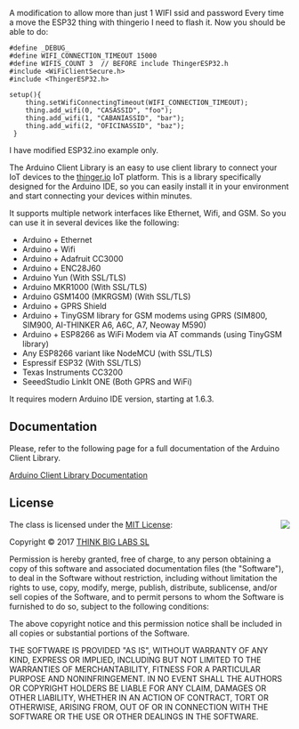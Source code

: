 

A modification to allow more than just 1 WIFI ssid and password
Every time a move the ESP32 thing with thingerio I need to flash it.
Now you should be able to do:
```
#define _DEBUG_
#define WIFI_CONNECTION_TIMEOUT 15000
#define WIFIS_COUNT 3  // BEFORE include ThingerESP32.h
#include <WiFiClientSecure.h>
#include <ThingerESP32.h>

setup(){
	thing.setWifiConnectingTimeout(WIFI_CONNECTION_TIMEOUT);
	thing.add_wifi(0, "CASASSID", "foo");
	thing.add_wifi(1, "CABANIASSID", "bar");
	thing.add_wifi(2, "OFICINASSID", "baz");
 }
```
I have modified ESP32.ino example only.

The Arduino Client Library is an easy to use client library to connect your IoT devices to the [thinger.io](https://thinger.io "thinger.io IoT Cloud Platform") IoT platform. This is a library specifically designed for the Arduino IDE, so you can easily install it in your environment and start connecting your devices within minutes.

It supports multiple network interfaces like Ethernet, Wifi, and GSM. So you can use it in several devices like the following:

* Arduino + Ethernet
* Arduino + Wifi
* Arduino + Adafruit CC3000
* Arduino + ENC28J60
* Arduino Yun (With SSL/TLS)
* Arduino MKR1000 (With SSL/TLS)
* Arduino GSM1400 (MKRGSM) (With SSL/TLS)
* Arduino + GPRS Shield
* Arduino + TinyGSM library for GSM modems using GPRS (SIM800, SIM900, AI-THINKER A6, A6C, A7, Neoway M590)
* Arduino + ESP8266 as WiFi Modem via AT commands (using TinyGSM library)
* Any ESP8266 variant like NodeMCU (with SSL/TLS)
* Espressif ESP32 (With SSL/TLS)
* Texas Instruments CC3200
* SeeedStudio LinkIt ONE (Both GPRS and WiFi)

It requires modern Arduino IDE version, starting at 1.6.3.

## Documentation

Please, refer to the following page for a full documentation of the Arduino Client Library.

[Arduino Client Library Documentation](http://docs.thinger.io/arduino/)

## License

<img align="right" src="http://opensource.org/trademarks/opensource/OSI-Approved-License-100x137.png">

The class is licensed under the [MIT License](http://opensource.org/licenses/MIT):

Copyright &copy; 2017 [THINK BIG LABS SL](http://thinger.io)

Permission is hereby granted, free of charge, to any person obtaining a copy of this software and associated documentation files (the "Software"), to deal in the Software without restriction, including without limitation the rights to use, copy, modify, merge, publish, distribute, sublicense, and/or sell copies of the Software, and to permit persons to whom the Software is furnished to do so, subject to the following conditions:

The above copyright notice and this permission notice shall be included in all copies or substantial portions of the Software.

THE SOFTWARE IS PROVIDED "AS IS", WITHOUT WARRANTY OF ANY KIND, EXPRESS OR IMPLIED, INCLUDING BUT NOT LIMITED TO THE WARRANTIES OF MERCHANTABILITY, FITNESS FOR A PARTICULAR PURPOSE AND NONINFRINGEMENT. IN NO EVENT SHALL THE AUTHORS OR COPYRIGHT HOLDERS BE LIABLE FOR ANY CLAIM, DAMAGES OR OTHER LIABILITY, WHETHER IN AN ACTION OF CONTRACT, TORT OR OTHERWISE, ARISING FROM, OUT OF OR IN CONNECTION WITH THE SOFTWARE OR THE USE OR OTHER DEALINGS IN THE SOFTWARE.